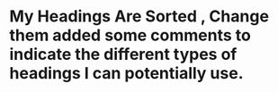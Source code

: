 # My Headings Are Sorted , Change them added some comments to indicate the different types of headings I can potentially use. 
